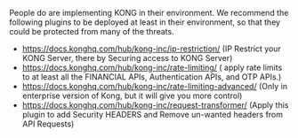 People do are implementing KONG in their environment. We recommend the following plugins to be deployed at least in their environment, so that they could be protected from many of the threats. 
 
- https://docs.konghq.com/hub/kong-inc/ip-restriction/ (IP Restrict your KONG Server, there by Securing access to KONG Server) 
- https://docs.konghq.com/hub/kong-inc/rate-limiting/ ( apply rate limits to at least all the FINANCIAL APIs, Authentication APIs, and OTP APIs.) 
- https://docs.konghq.com/hub/kong-inc/rate-limiting-advanced/ (Only in enterprise version of Kong, but it will give you more control) 
- https://docs.konghq.com/hub/kong-inc/request-transformer/ (Apply this plugin to add Security HEADERS and Remove un-wanted headers from API Requests) 
